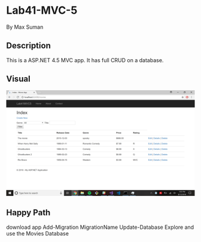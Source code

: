 # Lab41-MVC-5
By Max Suman

## Description 
This is a ASP.NET 4.5 MVC app. It has full CRUD on a database. 

## Visual
![](Visual.png)

## Happy Path
download app
Add-Migration MigrationName
Update-Database
Explore and use the Movies Database
